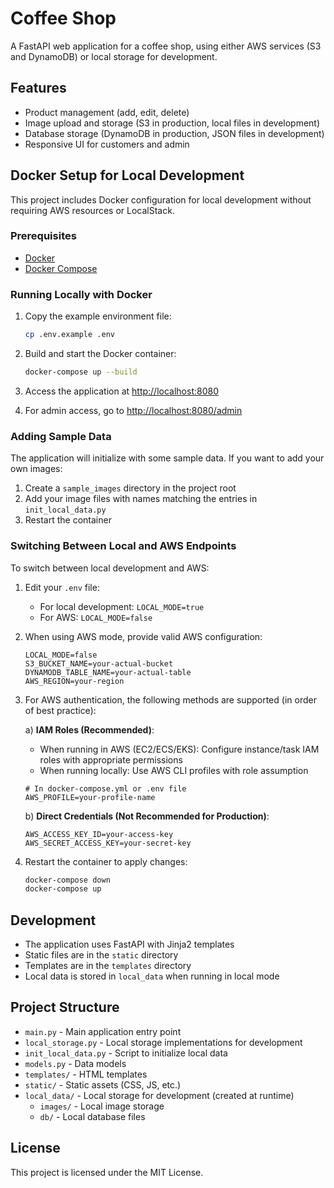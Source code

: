 # Coffee Shop

A FastAPI web application for a coffee shop, using either AWS services (S3 and DynamoDB) or local storage for development.

## Features

- Product management (add, edit, delete)
- Image upload and storage (S3 in production, local files in development)
- Database storage (DynamoDB in production, JSON files in development)
- Responsive UI for customers and admin

## Docker Setup for Local Development

This project includes Docker configuration for local development without requiring AWS resources or LocalStack.

### Prerequisites

- [Docker](https://docs.docker.com/get-docker/)
- [Docker Compose](https://docs.docker.com/compose/install/)

### Running Locally with Docker

1. Copy the example environment file:
   ```bash
   cp .env.example .env
   ```

2. Build and start the Docker container:
   ```bash
   docker-compose up --build
   ```

3. Access the application at [http://localhost:8080](http://localhost:8080)

4. For admin access, go to [http://localhost:8080/admin](http://localhost:8080/admin)

### Adding Sample Data

The application will initialize with some sample data. If you want to add your own images:

1. Create a `sample_images` directory in the project root
2. Add your image files with names matching the entries in `init_local_data.py`
3. Restart the container

### Switching Between Local and AWS Endpoints

To switch between local development and AWS:

1. Edit your `.env` file:
   - For local development: `LOCAL_MODE=true`
   - For AWS: `LOCAL_MODE=false`

2. When using AWS mode, provide valid AWS configuration:

   ```
   LOCAL_MODE=false
   S3_BUCKET_NAME=your-actual-bucket
   DYNAMODB_TABLE_NAME=your-actual-table
   AWS_REGION=your-region
   ```

3. For AWS authentication, the following methods are supported (in order of best practice):

   a) **IAM Roles (Recommended)**:
      - When running in AWS (EC2/ECS/EKS): Configure instance/task IAM roles with appropriate permissions
      - When running locally: Use AWS CLI profiles with role assumption
      ```
      # In docker-compose.yml or .env file
      AWS_PROFILE=your-profile-name
      ```

   b) **Direct Credentials (Not Recommended for Production)**:
      ```
      AWS_ACCESS_KEY_ID=your-access-key
      AWS_SECRET_ACCESS_KEY=your-secret-key
      ```

4. Restart the container to apply changes:
   ```bash
   docker-compose down
   docker-compose up
   ```

## Development

- The application uses FastAPI with Jinja2 templates
- Static files are in the `static` directory
- Templates are in the `templates` directory
- Local data is stored in `local_data` when running in local mode

## Project Structure

- `main.py` - Main application entry point
- `local_storage.py` - Local storage implementations for development
- `init_local_data.py` - Script to initialize local data
- `models.py` - Data models
- `templates/` - HTML templates
- `static/` - Static assets (CSS, JS, etc.)
- `local_data/` - Local storage for development (created at runtime)
  - `images/` - Local image storage
  - `db/` - Local database files

## License

This project is licensed under the MIT License.